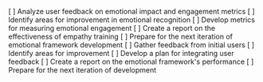 [ ] Analyze user feedback on emotional impact and engagement metrics
[ ] Identify areas for improvement in emotional recognition
[ ] Develop metrics for measuring emotional engagement
[ ] Create a report on the effectiveness of empathy training
[ ] Prepare for the next iteration of emotional framework development
[ ] Gather feedback from initial users
[ ] Identify areas for improvement
[ ] Develop a plan for integrating user feedback
[ ] Create a report on the emotional framework's performance
[ ] Prepare for the next iteration of development